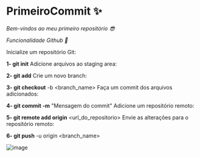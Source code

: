 # PrimeiroCommit ✨

*Bem-vindos ao meu primeiro repositório 😎*

*Funcionalidade Github 🤖*


Inicialize um repositório Git:


**1- git init**
Adicione arquivos ao staging area:


**2- git add**
<file1> <file2> <file3>
Crie um novo branch:


**3- git checkout**
-b <branch_name>
Faça um commit dos arquivos adicionados:


**4- git commit -m**
"Mensagem do commit"
Adicione um repositório remoto:


**5- git remote add origin** <url_do_repositorio>
Envie as alterações para o repositório remoto:


**6- git push** -u origin <branch_name>



![image](https://github.com/hiagomanoel/PrimeiroCommit/assets/162700610/029f778a-57a6-49c4-b3d4-d301ca6c4e79)

